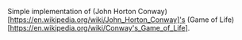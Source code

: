 Simple implementation of (John Horton Conway)[https://en.wikipedia.org/wiki/John_Horton_Conway]'s (Game of Life)[https://en.wikipedia.org/wiki/Conway's_Game_of_Life].
